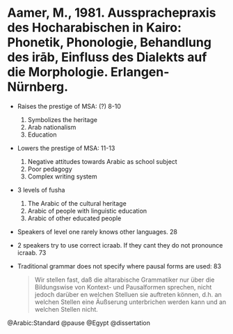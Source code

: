 # Aamer, M., 1981. Aussprachepraxis des Hocharabischen in Kairo: Phonetik, Phonologie, Behandlung des irāb, Einfluss des Dialekts auf die Morphologie. Erlangen-Nürnberg.

- Raises the prestige of MSA: (?) 8-10
  1. Symbolizes the heritage
  2. Arab nationalism
  3. Education

- Lowers the prestige of MSA: 11-13
  1. Negative attitudes towards Arabic as school subject
  2. Poor pedagogy
  3. Complex writing system

- 3 levels of fusha
  1. The Arabic of the cultural heritage
  2. Arabic of people with linguistic education
  3. Arabic of other educated people

- Speakers of level one rarely knows other languages. 28

- 2 speakers try to use correct icraab. If they cant they do not pronounce icraab. 73

- Traditional grammar does not specify where pausal forms are used: 83  

  > Wir stellen fast, daß die altarabische Grammatiker nur über die Bildungswise von Kontext- und Pausalformen sprechen, nicht jedoch darüber en welchen Stelluen sie auftreten können, d.h. an welchen Stellen eine Äußserung unterbrichen werden kann und an welchen Stellen nicht. 

@Arabic:Standard
@pause
@Egypt
@dissertation
